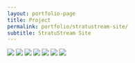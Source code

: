 ```yaml
---
layout: portfolio-page
title: Project
permalink: portfolio/stratustream-site/
subtitle: StratuStream Site
---
```


<picture>
  <img src="{{ site.baseurl }}/assets/img/portfolio/stratustream-site/home-page.png">
</picture>

<picture>
  <img src="{{ site.baseurl }}/assets/img/portfolio/stratustream-site/dashboard-listing.png">
</picture>

<picture>
  <img src="{{ site.baseurl }}/assets/img/portfolio/stratustream-site/callcenter.png">
</picture>

<picture>
  <img src="{{ site.baseurl }}/assets/img/portfolio/stratustream-site/callcenter-responsive.png">
</picture>

<picture>
  <img src="{{ site.baseurl }}/assets/img/portfolio/stratustream-site/callcenter-presentation.png">
</picture>

<picture>
  <img src="{{ site.baseurl }}/assets/img/portfolio/stratustream-site/docexpress.png">
</picture>

<picture>
  <img src="{{ site.baseurl }}/assets/img/portfolio/stratustream-site/docexpress-presentation.png">
</picture>
